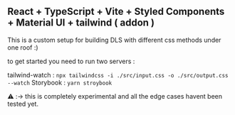 ## React + TypeScript + Vite + Styled Components + Material UI  + tailwind ( addon )

This is a custom setup for building DLS with different css methods under one roof :) 

to get started you need to run two servers : 

tailwind-watch :  ```npx tailwindcss -i ./src/input.css -o ./src/output.css --watch```
Storybook : ```yarn stroybook```

⚠️ :-> this is completely experimental and all the edge cases havent been tested yet.


